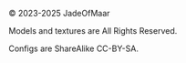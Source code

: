 © 2023-2025 JadeOfMaar

Models and textures are All Rights Reserved.

Configs are ShareAlike CC-BY-SA.
